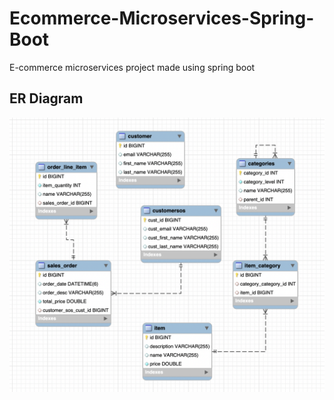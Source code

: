 # Ecommerce-Microservices-Spring-Boot
E-commerce microservices project made using spring boot

## ER Diagram
![Alt text](./ER_Diagram.png)
